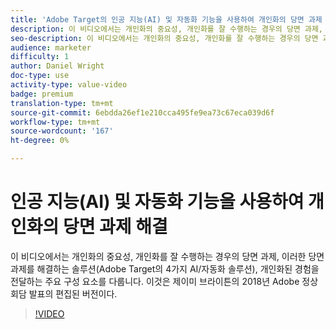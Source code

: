 ```yaml
---
title: 'Adobe Target의 인공 지능(AI) 및 자동화 기능을 사용하여 개인화의 당면 과제 해결 '
description: 이 비디오에서는 개인화의 중요성, 개인화를 잘 수행하는 경우의 당면 과제, 이러한 당면 과제를 해결하는 솔루션(Adobe Target의 4가지 AI/자동화 솔루션), 개인화된 경험을 전달하는 주요 구성 요소를 다룹니다. 이것은 제이미 브라이튼의 2018년 Adobe 정상회담 발표의 편집된 버전이다.
seo-description: 이 비디오에서는 개인화의 중요성, 개인화를 잘 수행하는 경우의 당면 과제, 이러한 당면 과제를 해결하는 솔루션(Adobe Target의 4가지 AI/자동화 솔루션), 개인화된 경험을 전달하는 주요 구성 요소를 다룹니다. 이것은 제이미 브라이튼의 2018년 Adobe 정상회담 발표의 편집된 버전이다.
audience: marketer
difficulty: 1
author: Daniel Wright
doc-type: use
activity-type: value-video
badge: premium
translation-type: tm+mt
source-git-commit: 6ebdda26ef1e210cca495fe9ea73c67eca039d6f
workflow-type: tm+mt
source-wordcount: '167'
ht-degree: 0%

---
```



# 인공 지능(AI) 및 자동화 기능을 사용하여 개인화의 당면 과제 해결

이 비디오에서는 개인화의 중요성, 개인화를 잘 수행하는 경우의 당면 과제, 이러한 당면 과제를 해결하는 솔루션(Adobe Target의 4가지 AI/자동화 솔루션), 개인화된 경험을 전달하는 주요 구성 요소를 다룹니다. 이것은 제이미 브라이튼의 2018년 Adobe 정상회담 발표의 편집된 버전이다.

>[!VIDEO](https://video.tv.adobe.com/v/25440/?quality=12)